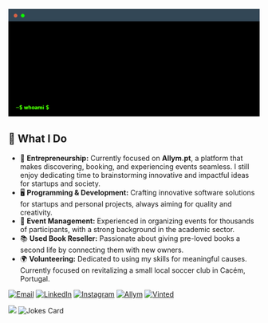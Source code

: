 ![Terminal-style intro](https://github.com/tomas-antunes/tomas-antunes/blob/main/terminal.gif)

## 🚀 What I Do

- 🤝 **Entrepreneurship:** Currently focused on **Allym.pt**, a platform that makes discovering, booking, and experiencing events seamless. I still enjoy dedicating time to brainstorming innovative and impactful ideas for startups and society.
- 🖥️ **Programming & Development:** Crafting innovative software solutions for startups and personal projects, always aiming for quality and creativity.
- 🎉 **Event Management:** Experienced in organizing events for thousands of participants, with a strong background in the academic sector.
- 📚 **Used Book Reseller:** Passionate about giving pre-loved books a second life by connecting them with new owners.
- 🌍 **Volunteering:** Dedicated to using my skills for meaningful causes. Currently focused on revitalizing a small local soccer club in Cacém, Portugal.


[![Email](https://img.shields.io/badge/Email-D14836?style=for-the-badge&logo=gmail&logoColor=white)](mailto:tomasalvesantunes@gmail.com) [![LinkedIn](https://img.shields.io/badge/LinkedIn-0A66C2?style=for-the-badge&logo=linkedin&logoColor=white)](https://linkedin.com/in/tomas-antunes) [![Instagram](https://img.shields.io/badge/Instagram-E4405F?style=for-the-badge&logo=instagram&logoColor=white)](https://instagram.com/antunestomas) [![Allym](https://img.shields.io/badge/Allym-D5006D?style=for-the-badge&logoColor=white)](https://allym.pt) [![Vinted](https://img.shields.io/badge/Vinted-4CAF50?style=for-the-badge&logoColor=white)](https://www.vinted.pt/member/69876706)



<img src="https://i.imgflip.com/9bdioy.gif" width="300">
  <!-- HTML -->
<img src="https://readme-jokes.vercel.app/api" alt="Jokes Card" />
